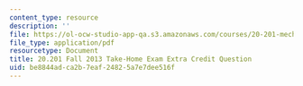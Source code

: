 ```yaml
---
content_type: resource
description: ''
file: https://ol-ocw-studio-app-qa.s3.amazonaws.com/courses/20-201-mechanisms-of-drug-actions-fall-2013/be8844adca2b7eaf24825a7e7dee516f_MIT20_201F13_ExtraCredit.pdf
file_type: application/pdf
resourcetype: Document
title: 20.201 Fall 2013 Take-Home Exam Extra Credit Question
uid: be8844ad-ca2b-7eaf-2482-5a7e7dee516f
---
```

